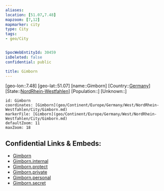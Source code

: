 ```yaml
---
aliases: 
location: [51.07,7.48]
mapzoom: [7,12] 
mapmarker: city 
type: City
tags:
- geo/City


SpocWebEntityId: 30459
isDeleted: false
confidential: public

title: Gimborn
---
```

[geo-lon::7.48]
[geo-lat::51.07]
[name::Gimborn]
[Country::[Germany](geo/Continent/Europe/Germany.md)]
[State::[NordRhein-Westfahlen](NordRhein-Westfahlen)]
[Population::]
[Unknown::]


```leaflet
id: Gimborn
coordinates: [Gimborn](geo/Continent/Europe/Germany/West/NordRhein-Westfahlen/City/Gimborn.md)
markerFile: [Gimborn](geo/Continent/Europe/Germany/West/NordRhein-Westfahlen/City/Gimborn.md)
defaultZoom: 11 
maxZoom: 18
```


## Confidential Links & Embeds: 
- [Gimborn](../../../../../../../../_public/geo/Continent/Europe/Germany/West/NordRhein-Westfahlen/City/Gimborn.md) 
- [Gimborn.internal](../../../../../../../../_internal/geo/Continent/Europe/Germany/West/NordRhein-Westfahlen/City/Gimborn.internal.md) 
- [Gimborn.protect](../../../../../../../../_protect/geo/Continent/Europe/Germany/West/NordRhein-Westfahlen/City/Gimborn.protect.md) 
- [Gimborn.private](../../../../../../../../_private/geo/Continent/Europe/Germany/West/NordRhein-Westfahlen/City/Gimborn.private.md) 
- [Gimborn.personal](../../../../../../../../_personal/geo/Continent/Europe/Germany/West/NordRhein-Westfahlen/City/Gimborn.personal.md) 
- [Gimborn.secret](../../../../../../../../_secret/geo/Continent/Europe/Germany/West/NordRhein-Westfahlen/City/Gimborn.secret.md) 
